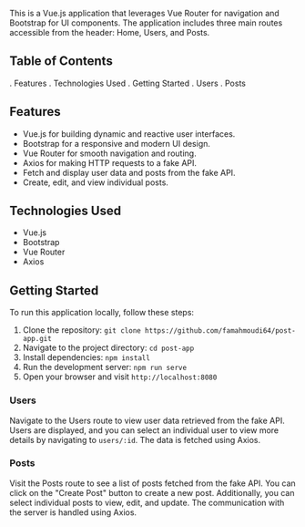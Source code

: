 This is a Vue.js application that leverages Vue Router for navigation and Bootstrap for UI components. The application includes three main routes accessible from the header: Home, Users, and Posts.

## Table of Contents

. Features
. Technologies Used
. Getting Started
. Users
. Posts

## Features

- Vue.js for building dynamic and reactive user interfaces.
- Bootstrap for a responsive and modern UI design.
- Vue Router for smooth navigation and routing.
- Axios for making HTTP requests to a fake API.
- Fetch and display user data and posts from the fake API.
- Create, edit, and view individual posts.

## Technologies Used

- Vue.js
- Bootstrap
- Vue Router
- Axios

## Getting Started

To run this application locally, follow these steps:

1. Clone the repository: `git clone https://github.com/famahmoudi64/post-app.git`
2. Navigate to the project directory: `cd post-app`
3. Install dependencies: `npm install`
4. Run the development server: `npm run serve`
5. Open your browser and visit `http://localhost:8080`

### Users

Navigate to the Users route to view user data retrieved from the fake API. Users are displayed, and you can select an individual user to view more details by navigating to `users/:id`. The data is fetched using Axios.

### Posts

Visit the Posts route to see a list of posts fetched from the fake API. You can click on the "Create Post" button to create a new post. Additionally, you can select individual posts to view, edit, and update. The communication with the server is handled using Axios.

